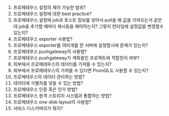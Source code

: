 1. 프로메테우스 설정의 제어 가능한 범위?
2. 프로메테우스 설정에 대한 best practice?
3. 프로메테우스 설정에 job과 호스트 정보를 넣어서 pull을 해 값을 가져오는거 같은데 job을 추가할 때마다 재시동을 해야하는지? 그렇지 런타임에 설정값을 변경할수 있는지?
4. 프로메테우스 exporter 사용법?
5. 프로메테우스 exporter를 여러개를 한 서버에 설정할시에 문제가 있는지?
6. 프로메테우스 pushgateway의 사용법?
7. 프로메테우스 pushgateway가 계획중인 프로젝트에 적합한지 여부?
8. 외부에서 프로메테우스의 데이터를 가져올 수 있는지?
9. 외부에서 프로메테우스의 가져올 수 있다면 PromQL도 사용할 수 있는지?
10. 프로메테우스의 데이터 관리하는 방법?
11. 데이터에 식별자를 넣을 수 있는 방법?
12. 프로메테우스 인증 혹은 인가 방법?
13. 프로메테우스 원격 스토리지 시스템과 통합하는 방법?
14. 프로메테우스 one-disk layout의 사용법?
15. 서비스 디스커버리가 뭐지?